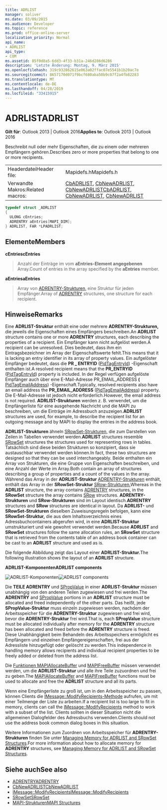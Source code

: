 ```yaml
---
title: ADRLIST
manager: soliver
ms.date: 03/09/2015
ms.audience: Developer
ms.topic: reference
ms.prod: office-online-server
localization_priority: Normal
api_name:
- ADRLIST
api_type:
- COM
ms.assetid: 85f0d8a5-6dd3-4f33-b31a-246d286d6286
description: 'Letzte Änderung: Montag, 9. März 2015'
ms.openlocfilehash: 319c932862615e063a02ffac07e5541b1b20ac7e
ms.sourcegitcommit: 8657170d071f9bcf680aba50b9c07f2a4fb82283
ms.translationtype: MT
ms.contentlocale: de-DE
ms.lasthandoff: 04/28/2019
ms.locfileid: "33415915"
---
```

# <a name="adrlist"></a><span data-ttu-id="158b0-103">ADRLIST</span><span class="sxs-lookup"><span data-stu-id="158b0-103">ADRLIST</span></span>

<span data-ttu-id="158b0-104">**Gilt für**: Outlook 2013 | Outlook 2016</span><span class="sxs-lookup"><span data-stu-id="158b0-104">**Applies to**: Outlook 2013 | Outlook 2016</span></span> 
  
<span data-ttu-id="158b0-105">Beschreibt null oder mehr Eigenschaften, die zu einem oder mehreren Empfängern gehören.</span><span class="sxs-lookup"><span data-stu-id="158b0-105">Describes zero or more properties that belong to one or more recipients.</span></span> 
  
|||
|:-----|:-----|
|<span data-ttu-id="158b0-106">Headerdatei</span><span class="sxs-lookup"><span data-stu-id="158b0-106">Header file:</span></span>  <br/> |<span data-ttu-id="158b0-107">Mapidefs.h</span><span class="sxs-lookup"><span data-stu-id="158b0-107">Mapidefs.h</span></span>  <br/> |
|<span data-ttu-id="158b0-108">Verwandte Makros:</span><span class="sxs-lookup"><span data-stu-id="158b0-108">Related macros:</span></span>  <br/> |<span data-ttu-id="158b0-109">[CbADRLIST](cbadrlist.md), [CbNewADRLIST](cbnewadrlist.md), [CbNewADRLIST](cbnewadrlist.md)</span><span class="sxs-lookup"><span data-stu-id="158b0-109">[CbADRLIST](cbadrlist.md), [CbNewADRLIST](cbnewadrlist.md), [CbNewADRLIST](cbnewadrlist.md)</span></span> <br/> |
   
```cpp
typedef struct _ADRLIST
{
  ULONG cEntries;
  ADRENTRY aEntries[MAPI_DIM];
} ADRLIST, FAR *LPADRLIST;

```

## <a name="members"></a><span data-ttu-id="158b0-110">Elemente</span><span class="sxs-lookup"><span data-stu-id="158b0-110">Members</span></span>

<span data-ttu-id="158b0-111">**cEntries**</span><span class="sxs-lookup"><span data-stu-id="158b0-111">**cEntries**</span></span>
  
> <span data-ttu-id="158b0-112">Anzahl der Einträge im vom **aEntries-Element angegebenen** Array.</span><span class="sxs-lookup"><span data-stu-id="158b0-112">Count of entries in the array specified by the **aEntries** member.</span></span> 
    
<span data-ttu-id="158b0-113">**aEntries**</span><span class="sxs-lookup"><span data-stu-id="158b0-113">**aEntries**</span></span>
  
> <span data-ttu-id="158b0-114">Array von [ADRENTRY-Strukturen,](adrentry.md) eine Struktur für jeden Empfänger.</span><span class="sxs-lookup"><span data-stu-id="158b0-114">Array of [ADRENTRY](adrentry.md) structures, one structure for each recipient.</span></span> 
    
## <a name="remarks"></a><span data-ttu-id="158b0-115">Hinweise</span><span class="sxs-lookup"><span data-stu-id="158b0-115">Remarks</span></span>

<span data-ttu-id="158b0-116">Eine **ADRLIST-Struktur** enthält eine oder mehrere **ADRENTRY-Strukturen,** die jeweils die Eigenschaften eines Empfängers beschreiben.</span><span class="sxs-lookup"><span data-stu-id="158b0-116">An **ADRLIST** structure contains one or more **ADRENTRY** structures, each describing the properties of a recipient.</span></span> <span data-ttu-id="158b0-117">Ein Empfänger kann nicht aufgelöst werden.</span><span class="sxs-lookup"><span data-stu-id="158b0-117">A recipient can be unresolved.</span></span> <span data-ttu-id="158b0-118">Dies bedeutet, dass ihm ein Eintragsbezeichner im Array der Eigenschaftswerte fehlt.</span><span class="sxs-lookup"><span data-stu-id="158b0-118">This means that it is lacking an entry identifier in its array of property values.</span></span> <span data-ttu-id="158b0-119">Ein aufgelöster Empfänger bedeutet, dass die **PR \_ ENTRYID** ([PidTagEntryId](pidtagentryid-canonical-property.md)) -Eigenschaft enthalten ist.</span><span class="sxs-lookup"><span data-stu-id="158b0-119">A resolved recipient means that the **PR\_ENTRYID** ([PidTagEntryId](pidtagentryid-canonical-property.md)) property is included.</span></span> <span data-ttu-id="158b0-120">In der Regel verfügen aufgelöste Empfänger auch über eine E-Mail-Adresse PR_EMAIL_ADDRESS **(** [PidTagEmailAddress](pidtagemailaddress-canonical-property.md)) -Eigenschaft.</span><span class="sxs-lookup"><span data-stu-id="158b0-120">Typically, resolved recipients also have an email address the **PR_EMAIL_ADDRESS** ([PidTagEmailAddress](pidtagemailaddress-canonical-property.md)) property.</span></span> <span data-ttu-id="158b0-121">Die E-Mail-Adresse ist jedoch nicht erforderlich.</span><span class="sxs-lookup"><span data-stu-id="158b0-121">However, the email address is not required.</span></span> <span data-ttu-id="158b0-122">**ADRLIST-Strukturen** werden z. B. verwendet, um die Empfängerliste für eine ausgehende Nachricht und die MAPI zu beschreiben, um die Einträge im Adressbuch anzuzeigen.</span><span class="sxs-lookup"><span data-stu-id="158b0-122">**ADRLIST** structures are used, for example, to describe the recipient list for an outgoing message and by MAPI to display the entries in the address book.</span></span> 
  
<span data-ttu-id="158b0-123">**ADRLIST-Strukturen** ähneln [SRowSet-Strukturen,](srowset.md) die zum Darstellen von Zeilen in Tabellen verwendet werden.</span><span class="sxs-lookup"><span data-stu-id="158b0-123">**ADRLIST** structures resemble [SRowSet](srowset.md) structures the structures used for representing rows in tables.</span></span> <span data-ttu-id="158b0-124">Tatsächlich sind diese beiden Strukturen so konzipiert, dass sie austauschbar verwendet werden können.</span><span class="sxs-lookup"><span data-stu-id="158b0-124">In fact, these two structures are designed so that they can be used interchangeably.</span></span> <span data-ttu-id="158b0-125">Beide enthalten ein Array von Strukturen, die eine Gruppe von Eigenschaften beschreiben, und eine Anzahl der Werte im Array.</span><span class="sxs-lookup"><span data-stu-id="158b0-125">Both contain an array of structures describing a group of properties and a count of the values in the array.</span></span> <span data-ttu-id="158b0-126">Während das Array in der **ADRLIST-Struktur** [ADRENTRY-Strukturen](adrentry.md) enthält, enthält das Array in der **SRowSet-Struktur** [SRow-Strukturen.](srow.md)</span><span class="sxs-lookup"><span data-stu-id="158b0-126">Whereas in the **ADRLIST** structure, the array contains [ADRENTRY](adrentry.md) structures, in the **SRowSet** structure the array contains [SRow](srow.md) structures.</span></span> <span data-ttu-id="158b0-127">**ADRENTRY-Strukturen** und **SRow-Strukturen** sind im Layout identisch.</span><span class="sxs-lookup"><span data-stu-id="158b0-127">**ADRENTRY** structures and **SRow** structures are identical in layout.</span></span> <span data-ttu-id="158b0-128">Da **ADRLIST-** und **SRowSet-Strukturen** dieselben Zuweisungsregeln befolgen, kann eine **SRowSet-Struktur,** die aus dem Inhaltsverzeichnis eines Adressbuchcontainers abgerufen wird, in eine **ADRLIST-Struktur** umstrukturiert und wie gewohnt verwendet werden.</span><span class="sxs-lookup"><span data-stu-id="158b0-128">Because **ADRLIST** and **SRowSet** structures follow the same allocation rules, an **SRowSet** structure that is retrieved from the contents table of an address book container can be cast to an **ADRLIST** structure and used as is.</span></span> 
  
<span data-ttu-id="158b0-129">Die folgende Abbildung zeigt das Layout einer **ADRLIST-Struktur.**</span><span class="sxs-lookup"><span data-stu-id="158b0-129">The following illustration shows the layout of an **ADRLIST** structure.</span></span> 
  
<span data-ttu-id="158b0-130">**ADRLIST-Komponenten**</span><span class="sxs-lookup"><span data-stu-id="158b0-130">**ADRLIST components**</span></span>
  
<span data-ttu-id="158b0-131">![ADRLIST-Komponenten](media/amapi_18.gif "ADRLIST-Komponenten")</span><span class="sxs-lookup"><span data-stu-id="158b0-131">![ADRLIST components](media/amapi_18.gif "ADRLIST components")</span></span>
  
<span data-ttu-id="158b0-132">Die **TEILE ADRENTRY** und [SPropValue](spropvalue.md) in einer **ADRLIST-Struktur** müssen unabhängig von den anderen Teilen zugewiesen und frei werden.</span><span class="sxs-lookup"><span data-stu-id="158b0-132">The **ADRENTRY** and [SPropValue](spropvalue.md) portions in an **ADRLIST** structure must be allocated and freed independently of the other parts.</span></span> <span data-ttu-id="158b0-133">Das heißt, jede **SPropValue-Struktur** muss einzeln zugewiesen werden, nachdem der Arbeitsspeicher für die **ADRENTRY-Struktur** zugewiesen und frei wird, bevor die **ADRENTRY-Struktur** frei wird.</span><span class="sxs-lookup"><span data-stu-id="158b0-133">That is, each **SPropValue** structure must be allocated individually after memory for the **ADRENTRY** structure has been allocated and freed before the **ADRENTRY** structure is freed.</span></span> <span data-ttu-id="158b0-134">Diese Unabhängigkeit beim Behandeln des Arbeitsspeichers ermöglicht es Empfängern und einzelnen Empfängereigenschaften, frei aus der Adressliste hinzugefügt oder gelöscht zu werden.</span><span class="sxs-lookup"><span data-stu-id="158b0-134">This independence in handling memory allows recipients and individual recipient properties to be freely added or deleted from the address list.</span></span> 
  
<span data-ttu-id="158b0-135">Die [Funktionen MAPIAllocateBuffer](mapiallocatebuffer.md) und [MAPIFreeBuffer](mapifreebuffer.md) müssen verwendet werden, um die **ADRLIST-Struktur** und alle ihre Teile zuzuordnen und frei zu geben.</span><span class="sxs-lookup"><span data-stu-id="158b0-135">The [MAPIAllocateBuffer](mapiallocatebuffer.md) and [MAPIFreeBuffer](mapifreebuffer.md) functions must be used to allocate and free the **ADRLIST** structure and all its parts.</span></span> 
  
<span data-ttu-id="158b0-136">Wenn eine Empfängerliste zu groß ist, um in den Arbeitsspeicher zu passen, können Clients die [IMessage::ModifyRecipients-Methode](imessage-modifyrecipients.md) aufrufen, um mit einer Teilmenge der Liste zu arbeiten.</span><span class="sxs-lookup"><span data-stu-id="158b0-136">If a recipient list is too large to fit in memory, clients can call the [IMessage::ModifyRecipients](imessage-modifyrecipients.md) method to work with a subset of the list.</span></span> <span data-ttu-id="158b0-137">Clients sollten in dieser Situation nicht die allgemeinen Dialogfelder des Adressbuchs verwenden.</span><span class="sxs-lookup"><span data-stu-id="158b0-137">Clients should not use the address book common dialog boxes in this situation.</span></span> 
  
<span data-ttu-id="158b0-138">Weitere Informationen zum Zuordnen von Arbeitsspeicher für **ADRENTRY-Strukturen** finden Sie unter [Managing Memory for ADRLIST and SRowSet Structures](managing-memory-for-adrlist-and-srowset-structures.md).</span><span class="sxs-lookup"><span data-stu-id="158b0-138">For more information about how to allocate memory for **ADRENTRY** structures, see [Managing Memory for ADRLIST and SRowSet Structures](managing-memory-for-adrlist-and-srowset-structures.md).</span></span> 
  
## <a name="see-also"></a><span data-ttu-id="158b0-139">Siehe auch</span><span class="sxs-lookup"><span data-stu-id="158b0-139">See also</span></span>

- [<span data-ttu-id="158b0-140">ADRENTRY</span><span class="sxs-lookup"><span data-stu-id="158b0-140">ADRENTRY</span></span>](adrentry.md)  
- [<span data-ttu-id="158b0-141">CbNewADRLIST</span><span class="sxs-lookup"><span data-stu-id="158b0-141">CbNewADRLIST</span></span>](cbnewadrlist.md) 
- [<span data-ttu-id="158b0-142">IMessage::ModifyRecipients</span><span class="sxs-lookup"><span data-stu-id="158b0-142">IMessage::ModifyRecipients</span></span>](imessage-modifyrecipients.md) 
- [<span data-ttu-id="158b0-143">SRowSet</span><span class="sxs-lookup"><span data-stu-id="158b0-143">SRowSet</span></span>](srowset.md)
- [<span data-ttu-id="158b0-144">MAPI-Strukturen</span><span class="sxs-lookup"><span data-stu-id="158b0-144">MAPI Structures</span></span>](mapi-structures.md)

